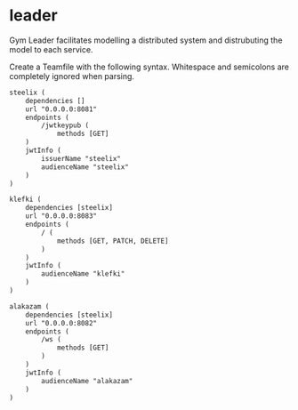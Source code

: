# leader
Gym Leader facilitates modelling a distributed system and distrubuting the model to each service.

Create a Teamfile with the following syntax. Whitespace and semicolons are completely ignored when parsing.
```txt
steelix (
    dependencies []
    url "0.0.0.0:8081"
    endpoints (
        /jwtkeypub (
            methods [GET]
    )
    jwtInfo (
        issuerName "steelix"
        audienceName "steelix"
    )
)

klefki (
    dependencies [steelix]
    url "0.0.0.0:8083"
    endpoints (
        / (
            methods [GET, PATCH, DELETE]
        )
    )
    jwtInfo (
        audienceName "klefki"
    )
)

alakazam (
    dependencies [steelix]
    url "0.0.0.0:8082"
    endpoints (
        /ws (
            methods [GET]
        )
    )
    jwtInfo (
        audienceName "alakazam"
    )
)
```
